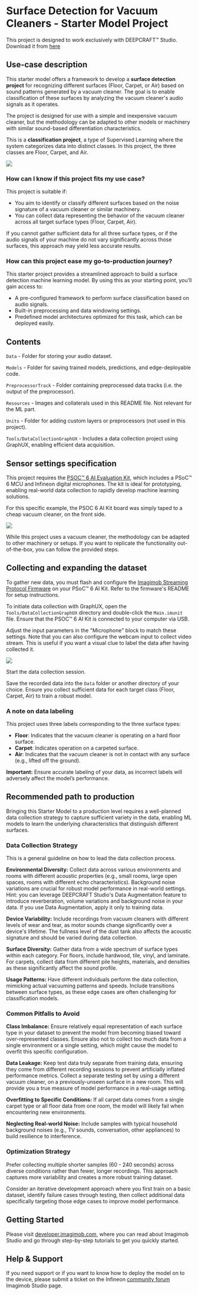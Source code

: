 ﻿# Surface Detection for Vacuum Cleaners - Starter Model Project

This project is designed to work exclusively with DEEPCRAFT™ Studio. Download it from [here](https://softwaretools.infineon.com/assets/com.ifx.tb.tool.deepcraftstudio)

## Use-case description

This starter model offers a framework to develop a **surface detection project** for recognizing different surfaces (Floor, Carpet, or Air) based on sound patterns generated by a vacuum cleaner. The goal is to enable classification of these surfaces by analyzing the vacuum cleaner's audio signals as it operates.

The project is designed for use with a simple and inexpensive vacuum cleaner, but the methodology can be adapted to other models or machinery with similar sound-based differentiation characteristics.

This is a **classification project**, a type of Supervised Learning where the system categorizes data into distinct classes. In this project, the three classes are Floor, Carpet, and Air.

![](Resources/imgs/demo_studio_screenshot.png)

### How can I know if this project fits my use case?

This project is suitable if:

- You aim to identify or classify different surfaces based on the noise signature of a vacuum cleaner or similar machinery.
- You can collect data representing the behavior of the vacuum cleaner across all target surface types (Floor, Carpet, Air).

If you cannot gather sufficient data for all three surface types, or if the audio signals of your machine do not vary significantly across those surfaces, this approach may yield less accurate results.

### How can this project ease my go-to-production journey?

This starter project provides a streamlined approach to build a surface detection machine learning model. By using this as your starting point, you’ll gain access to:

- A pre-configured framework to perform surface classification based on audio signals.
- Built-in preprocessing and data windowing settings.
- Predefined model architectures optimized for this task, which can be deployed easily.

## Contents

`Data` - Folder for storing your audio dataset.

`Models` - Folder for saving trained models, predictions, and edge-deployable code.

`PreprocessorTrack` - Folder containing preprocessed data tracks (i.e. the output of the preprocessor).

`Resources` - Images and collaterals used in this README file. Not relevant for the ML part.

`Units` - Folder for adding custom layers or preprocessors (not used in this project).

`Tools/DataCollectionGraphUX` - Includes a data collection project using GraphUX, enabling efficient data acquisition.

## Sensor settings specification

This project requires the [PSOC™ 6 AI Evaluation Kit](https://www.infineon.com/cms/en/product/evaluation-boards/cy8ckit-062s2-ai/), which includes a PSoC™ 6 MCU and Infineon digital microphones. The kit is ideal for prototyping, enabling real-world data collection to rapidly develop machine learning solutions.

For this specific example, the PSOC 6 AI Kit board was simply taped to a cheap vacuum cleaner, on the front side.

![](Resources/imgs/vacuum_psoc6_placement.png)

While this project uses a vacuum cleaner, the methodology can be adapted to other machinery or setups. If you want to replicate the functionality out-of-the-box, you can follow the provided steps.

## Collecting and expanding the dataset

To gather new data, you must flash and configure the [Imagimob Streaming Protocol Firmware](https://github.com/Infineon/mtb-example-imagimob-streaming-protocol/blob/master/README.md) on your PSoC™ 6 AI Kit. Refer to the firmware's README for setup instructions.

To initiate data collection with GraphUX, open the `Tools/DataCollectionGraphUX` directory and double-click the `Main.imunit` file. Ensure that the PSOC™ 6 AI Kit is connected to your computer via USB.

Adjust the input parameters in the "Microphone" block to match these settings. Note that you can also configure the webcam input to collect video stream. This is useful if you want a visual clue to label the data after having collected it.

![](Resources/imgs/graphux_settings.png)

Start the data collection session.

Save the recorded data into the `Data` folder or another directory of your choice. Ensure you collect sufficient data for each target class (Floor, Carpet, Air) to train a robust model.

### A note on data labeling

This project uses three labels corresponding to the three surface types:

- **Floor**: Indicates that the vacuum cleaner is operating on a hard floor surface.
- **Carpet**: Indicates operation on a carpeted surface.
- **Air**: Indicates that the vacuum cleaner is not in contact with any surface (e.g., lifted off the ground).

**Important:** Ensure accurate labeling of your data, as incorrect labels will adversely affect the model’s performance.

## Recommended path to production

Bringing this Starter Model to a production level requires a well-planned data collection strategy to capture sufficient variety in the data, enabling ML models to learn the underlying characteristics that distinguish different surfaces.

### Data Collection Strategy

This is a general guideline on how to lead the data collection process.

**Environmental Diversity:** Collect data across various environments and rooms with different acoustic properties (e.g., small rooms, large open spaces, rooms with different echo characteristics). Background noise variations are crucial for robust model performance in real-world settings. 
Hint: you can leverage DEEPCRAFT Studio's Data Augmentation feature to introduce reverberation, volume variations and background noise in your data. 
If you use Data Augmentation, apply it only to training data.

**Device Variability:** Include recordings from vacuum cleaners with different levels of wear and tear, as motor sounds change significantly over a device's lifetime. The fullness level of the dust tank also affects the acoustic signature and should be varied during data collection.

**Surface Diversity:** Gather data from a wide spectrum of surface types within each category. For floors, include hardwood, tile, vinyl, and laminate. For carpets, collect data from different pile heights, materials, and densities as these significantly affect the sound profile.

**Usage Patterns:** Have different individuals perform the data collection, mimicking actual vacuuming patterns and speeds. Include transitions between surface types, as these edge cases are often challenging for classification models.

### Common Pitfalls to Avoid

**Class Imbalance:** Ensure relatively equal representation of each surface type in your dataset to prevent the model from becoming biased toward over-represented classes. Ensure also not to collect too much data from a single environment or a single setting, which might cause the model to overfit this specific configuration.

**Data Leakage:** Keep test data truly separate from training data, ensuring they come from different recording sessions to prevent artificially inflated performance metrics. Collect a separate testing set by using a different vacuum cleaner, on a previously-unseen surface in a new room. This will provide you a true measure of model performance in a real-usage setting.

**Overfitting to Specific Conditions:** If all carpet data comes from a single carpet type or all floor data from one room, the model will likely fail when encountering new environments.

**Neglecting Real-world Noise:** Include samples with typical household background noises (e.g., TV sounds, conversation, other appliances) to build resilience to interference.

### Optimization Strategy

Prefer collecting multiple shorter samples (60 - 240 seconds) across diverse conditions rather than fewer, longer recordings. This approach captures more variability and creates a more robust training dataset.

Consider an iterative development approach where you first train on a basic dataset, identify failure cases through testing, then collect additional data specifically targeting those edge cases to improve model performance.




## Getting Started

Please visit [developer.imagimob.com](https://developer.imagimob.com), where you can read about Imagimob Studio and go through step-by-step tutorials to get you quickly started.

## Help & Support

If you need support or if you want to know how to deploy the model on to the device, please submit a ticket on the Infineon [community forum ](https://community.infineon.com/t5/Imagimob/bd-p/Imagimob/page/1) Imagimob Studio page.